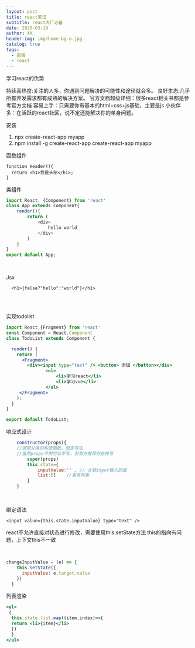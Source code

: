 ```yaml
---
layout: post
title: react笔记
subtitle: react大厂必备
date: 2020-03-19
author: XX
header-img: img/home-bg-o.jpg
catalog: true
tags:
  - 前端
  - react
---
```


学习react的优势

持续高热度:关注的人多，你遇到问题解决的可能性和途径就会多。
良好生态:几乎所有开发需求都有成熟的解决方案。
官方文档超级详细：很多react相关书都是参考官方文档
容易上手：只需要你有基本的html+css+js基础，主要是js
小伙伴多：在活跃的react社区，说不定还能解决你的单身问题。


安装

1. npx create-react-app myapp
2. npm install -g create-react-app
   create-react-app myapp

函数组件

```
function Header(){
  return <h1>我是头部</h1>;
}

```

类组件

```typescript
import React, {Component} from 'react'
class App extends Component{
    render(){
        return (
            <div>
                hello world
            </div>
        )
    }
}
export default App;

```

<br/>

Jsx

```
  <h1>{false?"hello":"world"}</h1>


```

<br/>

实现todolist

```jsx
import React,{Fragment} from 'react'
const Component = React.Component
class TodoList extends Component {

  render() {
    return (
      <Fragment>
        <div><input type="text" /> <button> 添加 </button></div>
               <ul>
                   <li>学习react</li>
                   <li>学习vue</li>
               </ul>
     </Fragment>
    );
  }
}

export default TodoList;

```

响应式设计

```jsx
    constructor(props){
    //调用父类的构造函数，固定写法
    //虽然props不用可以不写，但官方推荐你这样写
        super(props)
        this.state={
            inputValue:'' , // 关联input输入的值
            list:[]    //事务列表
        }
    }

```

<br/>

绑定语法

```
<input value={this.state.inputValue} type="text" />

```

react不允许直接对状态进行修改，需要使用this.setState方法
this的指向有问题，上下文this不一致

<br/>

```javascript
changeInputValue = (e) => {
    this.setState({
      inputValue: e.target.value
    })
  }

```

列表渲染

```jsx
<ul>
 {
  this.state.list.map((item,index)=>{
  return <li>{item}</li>
  })
  }
</ul>
```
